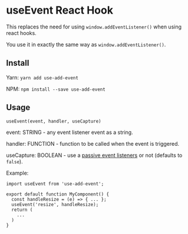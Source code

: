 # useEvent React Hook

This replaces the need for using `window.addEventListener()` when using react hooks.

You use it in exactly the same way as `window.addEventListener()`.

## Install

Yarn:
`yarn add use-add-event`

NPM:
`npm install --save use-add-event`

## Usage

`useEvent(event, handler, useCapture)`

event: STRING - any event listener event as a string.

handler: FUNCTION - function to be called when the event is triggered.

useCapture: BOOLEAN - use a [passive event listeners](https://github.com/WICG/EventListenerOptions/blob/gh-pages/explainer.md) or not (defaults to `false`).

Example:
```
import useEvent from 'use-add-event';

export default function MyComponent() {
  const handleResize = (e) => { ... };
  useEvent('resize', handleResize);
  return (
    ...
  )
}
```
